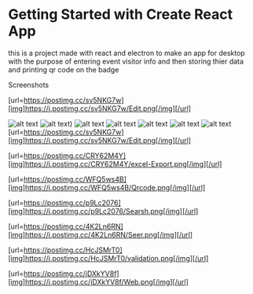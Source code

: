 # Getting Started with Create React App
this is a project made with react and electron to make an app for desktop with the purpose
of entering event visitor info and then storing thier data and printing qr code on the badge 

Screenshots

[url=https://postimg.cc/sv5NKG7w][img]https://i.postimg.cc/sv5NKG7w/Edit.png[/img][/url]

![alt text](https://i.postimg.cc/sv5NKG7w/Edit.png[)
![alt text](https://i.postimg.cc/CRY62M4Y/excel-Export.png))
![alt text](https://i.postimg.cc/sv5NKG7w/Edit.png[)
![alt text](https://i.postimg.cc/sv5NKG7w/Edit.png[)
![alt text](https://i.postimg.cc/sv5NKG7w/Edit.png[)
![alt text](https://i.postimg.cc/sv5NKG7w/Edit.png[)
![alt text](https://i.postimg.cc/sv5NKG7w/Edit.png[)
[url=https://postimg.cc/sv5NKG7w][img]https://i.postimg.cc/sv5NKG7w/Edit.png[/img][/url]

[url=https://postimg.cc/CRY62M4Y][img]https://i.postimg.cc/CRY62M4Y/excel-Export.png[/img][/url]

[url=https://postimg.cc/WFQ5ws4B][img]https://i.postimg.cc/WFQ5ws4B/Qrcode.png[/img][/url]

[url=https://postimg.cc/p9Lc2076][img]https://i.postimg.cc/p9Lc2076/Searsh.png[/img][/url]

[url=https://postimg.cc/4K2Ln6RN][img]https://i.postimg.cc/4K2Ln6RN/Seer.png[/img][/url]

[url=https://postimg.cc/HcJSMrT0][img]https://i.postimg.cc/HcJSMrT0/validation.png[/img][/url]

[url=https://postimg.cc/jDXkYV8f][img]https://i.postimg.cc/jDXkYV8f/Web.png[/img][/url]

